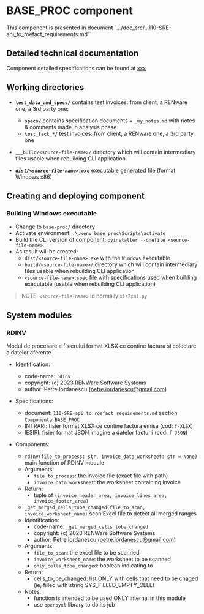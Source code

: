 <!--#FIXME -[ README ]-----------------------------------------------------------------------------------------------
- when ready, this doc should become `810.05a-base_proc_component.md` in directory `doc_src/810-DSGN/`
- and set here a note / link to point it
-------------------------------------------------------------------------------------------------------------------->


# BASE_PROC component

This component is presented in document `.../doc_src/...110-SRE-api_to_roefact_requirements.md``




## Detailed technical documentation

Component detailed specifications can be found at [xxx](../doc_src/810-DSGN/810.05a-base_proc_component.md)






## Working directories

* __`test_data_and_specs/`__ contains test invoices: from client, a RENware one, a 3rd party one:
    * __`specs/`__ contains specification documents + `_my_notes.md` with notes & comments made in analysis phase
    * __`test_fact_*/`__ test invoices: from client, a RENware one, a 3rd party one

* ___`build/<source-file-name>/` directory which will contain intermediary files usable when rebuilding CLI application

* ___`dist/<source-file-name>.exe`___ executable generated file (format Windows x86)







## Creating and deploying component

### Building Windows executable

* Change to `base-proc/` directory
* Activate environment: `.\.wenv_base_proc\Scripts\activate`
* Build the CLI version of component: `pyinstaller --onefile <source-file-name>`
* As result will be created:
    * `dist/<source-file-name>.exe` with the `Windows` executable
    * `build/<source-file-name>/` directory which will contain intermediary files usable when rebuilding CLI application
    * `<source-file-name>.spec` file with specifications used when building executable (usable when rebuilding CLI application)


>NOTE: `<source-file-name>` id normally `xls2xml.py`





## System modules <!--#TODO all of these specs are subject of `mkdocstrings` -->

### RDINV

Modul de procesare a fisierului format XLSX ce contine factura si colectare a datelor aferente

* Identification:
    * code-name: `rdinv`
    * copyright: (c) 2023 RENWare Software Systems
    * author: Petre Iordanescu (petre.iordanescu@gmail.com)

* Specifications:
    * document: `110-SRE-api_to_roefact_requirements.md` section `Componenta BASE_PROC`
    * INTRARI: fisier format XLSX ce contine factura emisa (cod: `f-XLSX`)
    * IESIRI: fisier format JSON imagine a datelor facturii (cod: `f-JSON`)

* Components:

    * `rdinv(file_to_process: str, invoice_data_worksheet: str = None)`
    main function of RDINV module
    - Arguments:
        - `file_to_process`: the invoice file (exact file with path)
        - `invoice_data_worksheet`: the worksheet containing invoice
    - Return:
        - tuple of `(invoice_header_area, invoice_lines_area, invoice_footer_area)`


    * `_get_merged_cells_tobe_changed(file_to_scan, invoice_worksheet_name)`
    scan Excel file to detect all merged ranges
    - Identification:
        - code-name: `_get_merged_cells_tobe_changed`
        - copyright: (c) 2023 RENWare Software Systems
        - author: Petre Iordanescu (petre.iordanescu@gmail.com)
    - Arguments:
        - `file_to_scan`: the excel file to be scanned
        - `invoice_worksheet_name`: the worksheet to be scanned
        - `only_cells_tobe_changed`: boolean indicating to
    - Return:
        - cells_to_be_changed: list ONLY with cells that need to be chaged (ie, filled with string SYS_FILLED_EMPTY_CELL)
    - Notes:
        - function is intended to be used ONLY internal in this module
        - use `openpyxl` library to do its job




